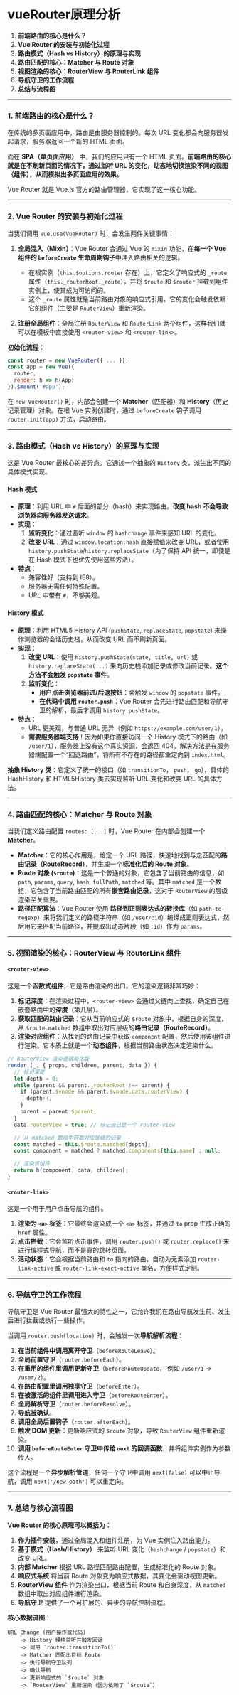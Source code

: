 # vueRouter原理分析

1.  **前端路由的核心是什么？**
2.  **Vue Router 的安装与初始化过程**
3.  **路由模式（Hash vs History）的原理与实现**
4.  **路由匹配的核心：Matcher 与 Route 对象**
5.  **视图渲染的核心：RouterView 与 RouterLink 组件**
6.  **导航守卫的工作流程**
7.  **总结与流程图**

---

### 1. 前端路由的核心是什么？

在传统的多页面应用中，路由是由服务器控制的。每次 URL 变化都会向服务器发起请求，服务器返回一个新的 HTML 页面。

而在 **SPA（单页面应用）** 中，我们的应用只有一个 HTML 页面。**前端路由的核心就是在不刷新页面的情况下，通过监听 URL 的变化，动态地切换渲染不同的视图（组件），从而模拟出多页面应用的效果。**

Vue Router 就是 Vue.js 官方的路由管理器，它实现了这一核心功能。

---

### 2. Vue Router 的安装与初始化过程

当我们调用 `Vue.use(VueRouter)` 时，会发生两件关键事情：

1.  **全局混入（Mixin）**：Vue Router 会通过 Vue 的 `mixin` 功能，在**每一个 Vue 组件的 `beforeCreate` 生命周期钩子**中注入路由相关的逻辑。
    *   在根实例（`this.$options.router` 存在）上，它定义了响应式的 `_route` 属性（`this._routerRoot._route`），并将 `$route` 和 `$router` 挂载到组件实例上，使其成为可访问的。
    *   这个 `_route` 属性就是当前路由对象的响应式引用。它的变化会触发依赖它的组件（主要是 `RouterView`）重新渲染。

2.  **注册全局组件**：全局注册 `RouterView` 和 `RouterLink` 两个组件，这样我们就可以在模板中直接使用 `<router-view>` 和 `<router-link>`。

**初始化流程**：
```javascript
const router = new VueRouter({ ... });
const app = new Vue({
  router,
  render: h => h(App)
}).$mount('#app');
```
在 `new VueRouter()` 时，内部会创建一个 **Matcher**（匹配器）和 **History**（历史记录管理）对象。在根 Vue 实例创建时，通过 `beforeCreate` 钩子调用 `router.init(app)` 方法，启动路由。

---

### 3. 路由模式（Hash vs History）的原理与实现

这是 Vue Router 最核心的差异点。它通过一个抽象的 `History` 类，派生出不同的具体模式实现。

#### **Hash 模式**

*   **原理**：利用 URL 中 `#` 后面的部分（hash）来实现路由。**改变 hash 不会导致浏览器向服务器发送请求**。
*   **实现**：
    1.  **监听变化**：通过监听 `window` 的 `hashchange` 事件来感知 URL 的变化。
    2.  **改变 URL**：通过 `window.location.hash` 直接赋值来改变 URL，或者使用 `history.pushState`/`history.replaceState`（为了保持 API 统一，即使是在 Hash 模式下也优先使用这些方法）。
*   **特点**：
    *   兼容性好（支持到 IE8）。
    *   服务器无需任何特殊配置。
    *   URL 中带有 `#`，不够美观。

#### **History 模式**

*   **原理**：利用 HTML5 History API (`pushState`, `replaceState`, `popstate`) 来操作浏览器的会话历史栈，从而改变 URL 而不刷新页面。
*   **实现**：
    1.  **改变 URL**：使用 `history.pushState(state, title, url)` 或 `history.replaceState(...)` 来向历史栈添加记录或修改当前记录。**这个方法不会触发 `popstate` 事件**。
    2.  **监听变化**：
        *   **用户点击浏览器前进/后退按钮**：会触发 `window` 的 `popstate` 事件。
        *   **在代码中调用 `router.push`**：Vue Router 会先进行路由匹配和导航守卫的解析，最后才调用 `history.pushState`。
*   **特点**：
    *   URL 更美观，与普通 URL 无异（例如 `https://example.com/user/1`）。
    *   **需要服务器端支持**！因为如果你直接访问一个 History 模式下的路由（如 `/user/1`），服务器上没有这个真实资源，会返回 404。解决方法是在服务器端配置一个“回退路由”，将所有不存在的路径都重定向到 `index.html`。

**抽象 History 类**：它定义了统一的接口（如 `transitionTo`， `push`， `go`），具体的 HashHistory 和 HTML5History 类去实现监听 URL 变化和改变 URL 的具体方法。

---

### 4. 路由匹配的核心：Matcher 与 Route 对象

当我们定义路由配置 `routes: [...]` 时，Vue Router 在内部会创建一个 **Matcher**。

*   **Matcher**：它的核心作用是，给定一个 URL 路径，快速地找到与之匹配的**路由记录（RouteRecord）**，并生成一个**标准化后的 Route 对象**。
*   **Route 对象 (`$route`)**：这是一个普通的对象，它包含了当前路由的信息，如 `path`, `params`, `query`, `hash`, `fullPath`, `matched` 等。其中 `matched` 是一个数组，它包含了当前路由匹配的所有**嵌套路由记录**，这对于 `RouterView` 的层级渲染至关重要。
*   **路径匹配算法**：Vue Router 使用 **路径到正则表达式的转换库**（如 `path-to-regexp`）来将我们定义的路径字符串（如 `/user/:id`）编译成正则表达式，然后用它来匹配当前路径，并提取出动态片段（如 `:id`）作为 `params`。

---

### 5. 视图渲染的核心：RouterView 与 RouterLink 组件

#### **`<router-view>`**

这是一个**函数式组件**，它是路由渲染的出口。它的渲染逻辑非常巧妙：

1.  **标记深度**：在渲染过程中，`<router-view>` 会通过父链向上查找，确定自己在嵌套路由中的**深度**（第几层）。
2.  **获取匹配的路由记录**：它从当前响应式的 `$route` 对象中，根据自身的深度，从 `$route.matched` 数组中取出对应层级的**路由记录（RouteRecord）**。
3.  **渲染对应组件**：从找到的路由记录中获取 `component` 配置，然后使用该组件进行渲染。它本质上就是一个**动态组件**，根据当前路由状态决定渲染什么。

```javascript
// RouterView 渲染逻辑简化版
render (_, { props, children, parent, data }) {
  // 标记深度
  let depth = 0;
  while (parent && parent._routerRoot !== parent) {
    if (parent.$vnode && parent.$vnode.data.routerView) {
      depth++;
    }
    parent = parent.$parent;
  }
  data.routerView = true; // 标记自己是一个 router-view

  // 从 matched 数组中获取对应层级的记录
  const matched = this.$route.matched[depth];
  const component = matched ? matched.components[this.name] : null;

  // 渲染该组件
  return h(component, data, children);
}
```

#### **`<router-link>`**

这是一个用于用户点击导航的组件。

1.  **渲染为 `<a>` 标签**：它最终会渲染成一个 `<a>` 标签，并通过 `to` prop 生成正确的 `href` 属性。
2.  **点击拦截**：它会监听点击事件，调用 `router.push()` 或 `router.replace()` 来进行编程式导航，而不是真的跳转页面。
3.  **活动状态**：它会根据当前路由和 `to` 指向的路由，自动为元素添加 `router-link-active` 或 `router-link-exact-active` 类名，方便样式定制。

---

### 6. 导航守卫的工作流程

导航守卫是 Vue Router 最强大的特性之一，它允许我们在路由导航发生前、发生后进行拦截或执行一些操作。

当调用 `router.push(location)` 时，会触发一次**导航解析流程**：

1.  **在当前组件中调用离开守卫**（`beforeRouteLeave`）。
2.  **全局前置守卫**（`router.beforeEach`）。
3.  **在重用的组件里调用更新守卫**（`beforeRouteUpdate`， 例如 `/user/1` -> `/user/2`）。
4.  **在路由配置里调用独享守卫**（`beforeEnter`）。
5.  **在被激活的组件里调用进入守卫**（`beforeRouteEnter`）。
6.  **全局解析守卫**（`router.beforeResolve`）。
7.  **导航被确认**。
8.  **调用全局后置钩子**（`router.afterEach`）。
9.  **触发 DOM 更新**：更新响应式的 `$route` 对象，导致 `RouterView` 组件重新渲染。
10. **调用 `beforeRouteEnter` 守卫中传给 `next` 的回调函数**，并将组件实例作为参数传入。

这个流程是一个**异步解析管道**，任何一个守卫中调用 `next(false)` 可以中止导航，调用 `next('/new-path')` 可以重定向。

---

### 7. 总结与核心流程图

**Vue Router 的核心原理可以概括为：**

1.  **作为插件安装**，通过全局混入和组件注册，为 Vue 实例注入路由能力。
2.  **基于模式（Hash/History）** 来监听 URL 变化（`hashchange` / `popstate`）和改变 URL。
3.  **内部 Matcher** 根据 URL 路径匹配路由配置，生成标准化的 Route 对象。
4.  **响应式系统** 将当前 Route 对象变为响应式数据，其变化会驱动视图更新。
5.  **RouterView 组件** 作为渲染出口，根据当前 Route 和自身深度，从 `matched` 数组中取出对应组件进行渲染。
6.  **导航守卫** 提供了一个可扩展的、异步的导航控制流程。

**核心数据流图**：

```
URL Change (用户操作或代码) 
    -> History 模块监听并触发回调 
    -> 调用 `router.transitionTo()` 
    -> Matcher 匹配出目标 Route 
    -> 执行导航守卫队列 
    -> 确认导航 
    -> 更新响应式的 `$route` 对象 
    -> `RouterView` 重新渲染（因为依赖了 `$route`）
```
